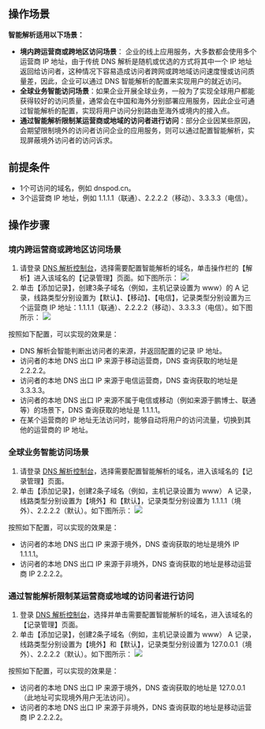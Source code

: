 ## 操作场景

**智能解析适用以下场景：**

-  **境内跨运营商或跨地区访问场景**： 企业的线上应用服务，大多数都会使用多个运营商 IP 地址，由于传统 DNS 解析是随机或优选的方式将其中一个 IP 地址返回给访问者，这种情况下容易造成访问者跨网或跨地域访问速度慢或访问质量差，因此，企业可以通过 DNS 智能解析的配置来实现用户的就近访问。
- **全球业务智能访问场景**：如果企业开展全球业务，一般为了实现全球用户都能获得较好的访问质量，通常会在中国和海外分别部署应用服务，因此企业可通过智能解析的配置，实现将用户访问分别路由至海外或境内的接入点。
- **通过智能解析限制某运营商或地域的访问者进行访问**：部分企业因某些原因，会期望限制境外的访问者访问企业的应用服务，则可以通过配置智能解析，实现屏蔽境外访问者的访问诉求。

## 前提条件

- 1个可访问的域名，例如 dnspod.cn。
- 3个运营商 IP 地址，例如 1.1.1.1（联通）、2.2.2.2（移动）、3.3.3.3（电信）。

## 操作步骤

### 境内跨运营商或跨地区访问场景
1. 请登录 [DNS 解析控制台](https://console.cloud.tencent.com/cns)，选择需要配置智能解析的域名，单击操作栏的【解析】进入该域名的【记录管理】页面。如下图所示：
![](https://main.qcloudimg.com/raw/63b903d9f0d166303cb7a89ddfd4dbb9.png)
2. 单击【添加记录】，创建3条子域名（例如，主机记录设置为 www）的 A 记录，线路类型分别设置为【默认】、【移动】、【电信】，记录类型分别设置为三个运营商 IP 地址：1.1.1.1（联通）、2.2.2.2（移动）、3.3.3.3（电信）。如下图所示：
![](https://main.qcloudimg.com/raw/cf9d3271759a096bac95367464d54675.png)

按照如下配置，可以实现的效果是：
  - DNS 解析会智能判断出访问者的来源，并返回配置的记录 IP 地址。
  - 访问者的本地 DNS 出口 IP 来源于移动运营商，DNS 查询获取的地址是 2.2.2.2。
  - 访问者的本地 DNS 出口 IP 来源于电信运营商，DNS 查询获取的地址是 3.3.3.3。
  - 访问者的本地 DNS 出口 IP 来源不属于电信或移动（例如来源于鹏博士、联通等）的场景下，DNS 查询获取的地址是 1.1.1.1。
  - 在某个运营商的 IP 地址无法访问时，能够自动将用户的访问流量，切换到其他的运营商的 IP 地址。


### 全球业务智能访问场景
1. 请登录 [DNS 解析控制台](https://console.cloud.tencent.com/cns)，选择需要配置智能解析的域名，进入该域名的【记录管理】页面。
2. 单击【添加记录】，创建2条子域名（例如，主机记录设置为 www） A 记录，线路类型分别设置为【境外】和【默认】，记录类型分别设置为 1.1.1.1（境外）、2.2.2.2（默认）。如下图所示：
![](https://main.qcloudimg.com/raw/52b0edd4543663af1373fe89ef084145.png)

按照如下配置，可以实现的效果是：
  - 访问者的本地 DNS 出口 IP 来源于境外，DNS 查询获取的地址是境外 IP 1.1.1.1。
  - 访问者的本地 DNS 出口 IP 来源于非境外，DNS 查询获取的地址是移动运营商 IP 2.2.2.2。

### 通过智能解析限制某运营商或地域的访问者进行访问
1. 登录 [DNS 解析控制台](https://console.cloud.tencent.com/cns)，选择并单击需要配置智能解析的域名，进入该域名的【记录管理】页面。
2. 单击【添加记录】，创建2条子域名（例如，主机记录设置为 www） A 记录，线路类型分别设置为【境外】和【默认】，记录类型分别设置为 127.0.0.1（境外）、2.2.2.2（默认）。如下图所示：
![](https://main.qcloudimg.com/raw/80cde7652a6a472ee159ad71faf500e1.png)

按照如下配置，可以实现的效果是：
   - 访问者的本地 DNS 出口 IP 来源于境外，DNS 查询获取的地址是 127.0.0.1 （此地址可实现境外用户无法访问）。
   - 访问者的本地 DNS 出口 IP 来源于非境外，DNS 查询获取的地址是移动运营商 IP 2.2.2.2。





